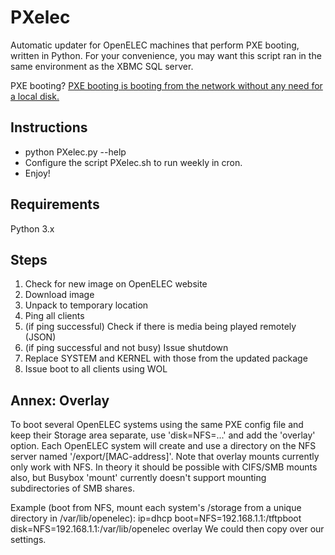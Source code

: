 PXelec
======

Automatic updater for OpenELEC machines that perform PXE booting, written in Python.
For your convenience, you may want this script ran in the same environment as the XBMC SQL server.

PXE booting? [PXE booting is booting from the network without any need for a local disk.](http://wiki.openelec.tv/index.php/Network_Boot_-_NFS)


## Instructions
- python PXelec.py --help
- Configure the script PXelec.sh to run weekly in cron.
- Enjoy!

## Requirements
Python 3.x

## Steps
1. Check for new image on OpenELEC website
2. Download image
3. Unpack to temporary location
4. Ping all clients
5. (if ping successful) Check if there is media being played remotely (JSON)
5. (if ping successful and not busy) Issue shutdown
6. Replace SYSTEM and KERNEL with those from the updated package
7. Issue boot to all clients using WOL


## Annex: Overlay
To boot several OpenELEC systems using the same PXE config file and keep their Storage area separate, use 'disk=NFS=...' and add the 'overlay' option. Each OpenELEC system will create and use a directory on the NFS server named '/export/[MAC-address]'.
Note that overlay mounts currently only work with NFS. In theory it should be possible with CIFS/SMB mounts also, but Busybox 'mount' currently doesn't support mounting subdirectories of SMB shares.

Example (boot from NFS, mount each system's /storage from a unique directory in /var/lib/openelec):
ip=dhcp boot=NFS=192.168.1.1:/tftpboot disk=NFS=192.168.1.1:/var/lib/openelec overlay
We could then copy over our settings.
